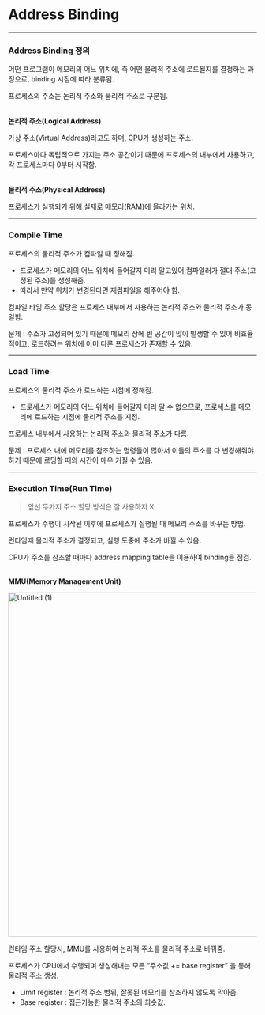 # Address Binding

---

### Address Binding 정의

어떤 프로그램이 메모리의 어느 위치에, 즉 어떤 물리적 주소에 로드될지를 결정하는 과정으로, binding 시점에 따라 분류됨.

프로세스의 주소는 논리적 주소와 물리적 주소로 구분됨.
</br></br>

**논리적 주소(Logical Address)**

가상 주소(Virtual Address)라고도 하며, CPU가 생성하는 주소.

프로세스마다 독립적으로 가지는 주소 공간이기 때문에 프로세스의 내부에서 사용하고, 각 프로세스마다 0부터 시작함.
</br></br>

**물리적 주소(Physical Address)**

프로세스가 실행되기 위해 실제로 메모리(RAM)에 올라가는 위치.

---

### Compile Time

프로세스의 물리적 주소가 컴파일 때 정해짐.

- 프로세스가 메모리의 어느 위치에 들어갈지 미리 알고있어 컴파일러가 절대 주소(고정된 주소)를 생성해줌.
- 따라서 만약 위치가 변경된다면 재컴파일을 해주어야 함.

컴파일 타임 주소 할당은 프로세스 내부에서 사용하는 논리적 주소와 물리적 주소가 동일함.

문제 : 주소가 고정되어 있기 때문에 메모리 상에 빈 공간이 많이 발생할 수 있어 비효율적이고, 로드하려는 위치에 이미 다른 프로세스가 존재할 수 있음.

---

### Load Time

프로세스의 물리적 주소가 로드하는 시점에 정해짐.

- 프로세스가 메모리의 어느 위치에 들어갈지 미리 알 수 없으므로, 프로세스를 메모리에 로드하는 시점에 물리적 주소를 지정.

프로세스 내부에서 사용하는 논리적 주소와 물리적 주소가 다름.

문제 : 프로세스 내에 메모리를 참조하는 명령들이 많아서 이들의 주소를 다 변경해줘야 하기 때문에 로딩할 때의 시간이 매우 커질 수 있음.

---

### Execution Time(Run Time)

> 앞선 두가지 주소 할당 방식은 잘 사용하지 X.

프로세스가 수행이 시작된 이후에 프로세스가 실행될 때 메모리 주소를 바꾸는 방법.

런타임때 물리적 주소가 결정되고, 실행 도중에 주소가 바뀔 수 있음.

CPU가 주소를 참조할 때마다 address mapping table을 이용하여 binding을 점검.
</br></br>

**MMU(Memory Management Unit)**

<img width="696" alt="Untitled (1)" src="https://github.com/hgene0929/ComputerScience/assets/90823532/8b3cede2-8611-4f5a-8485-8c107f7d63a8">

런타임 주소 할당시, MMU를 사용하여 논리적 주소를 물리적 주소로 바꿔줌.

프로세스가 CPU에서 수행되며 생성해내는 모든 “주소값 += base register” 을 통해 물리적 주소 생성.

- Limit register : 논리적 주소 범위, 잘못된 메모리를 참조하지 않도록 막아줌.
- Base register : 접근가능한 물리적 주소의 최솟값.
